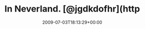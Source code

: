 ---
retweeted: false
source: <a href="http://twitter.com" rel="nofollow">Twitter Web Client</a>
entities:
  hashtags: []
  symbols: []
  user_mentions:
  - name: Mike Besser
    screen_name: JgdKdoFhr
    indices:
    - '14'
    - '24'
    id_str: '34632827'
    id: '34632827'
  - name: susi sorglos
    screen_name: schnatterchen
    indices:
    - '29'
    - '43'
    id_str: '264988714'
    id: '264988714'
  urls: []
display_text_range:
- '0'
- '51'
favorite_count: '0'
id_str: '2457529319'
truncated: false
retweet_count: '0'
id: '2457529319'
created_at: Fri Jul 03 18:13:29 +0000 2009
favorited: false
full_text: In Neverland. [@jgdkdofhr](https://twitter.com/jgdkdofhr) und [@Schnatterchen](https://twitter.com/Schnatterchen)
  suchen.
lang: de
tags:
- pesos:twitter
date: '2009-07-03T18:13:29+00:00'
src: https://twitter.com/bascht/status/2457529319
original_url: https://twitter.com/bascht/status/2457529319
type: twitter_tweet
text: In Neverland. [@jgdkdofhr](https://twitter.com/jgdkdofhr) und [@Schnatterchen](https://twitter.com/Schnatterchen)
  suchen.
title: In Neverland. [@jgdkdofhr](http

---